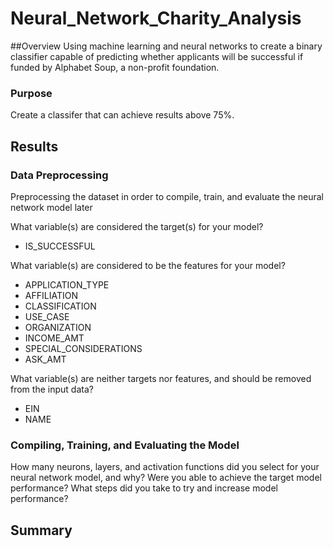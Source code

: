 # Neural_Network_Charity_Analysis

##Overview
Using machine learning and neural networks to create a binary classifier capable of predicting whether applicants will be successful if funded by Alphabet Soup, a non-profit foundation.

### Purpose
Create a classifer that can achieve results above 75%.

## Results

### Data Preprocessing
Preprocessing the dataset in order to compile, train, and evaluate the neural network model later

What variable(s) are considered the target(s) for your model?
* IS_SUCCESSFUL

What variable(s) are considered to be the features for your model?
* APPLICATION_TYPE
* AFFILIATION
* CLASSIFICATION
* USE_CASE
* ORGANIZATION
* INCOME_AMT
* SPECIAL_CONSIDERATIONS
* ASK_AMT

What variable(s) are neither targets nor features, and should be removed from the input data?
* EIN
* NAME

### Compiling, Training, and Evaluating the Model

How many neurons, layers, and activation functions did you select for your neural network model, and why?
Were you able to achieve the target model performance?
What steps did you take to try and increase model performance?

## Summary

